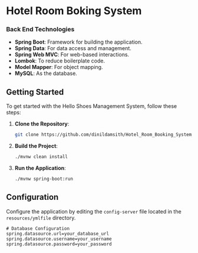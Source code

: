 # Hotel Room Boking System


### Back End Technologies
- **Spring Boot**: Framework for building the application.
- **Spring Data**: For data access and management.
- **Spring Web MVC**: For web-based interactions.
- **Lombok**: To reduce boilerplate code.
- **Model Mapper**: For object mapping.
- **MySQL**: As the database.


## Getting Started

To get started with the Hello Shoes Management System, follow these steps:

1. **Clone the Repository**:
    ```sh
    git clone https://github.com/dinildamsith/Hotel_Room_Booking_System_Backend.git
    ```


3. **Build the Project**:
    ```sh
    ./mvnw clean install
    ```

4. **Run the Application**:
    ```sh
    ./mvnw spring-boot:run
    ```

## Configuration

Configure the application by editing the `config-server` file located in the `resources/ymlfile` directory.

```properties
# Database Configuration
spring.datasource.url=your_database_url
spring.datasource.username=your_username
spring.datasource.password=your_password







